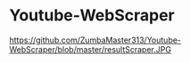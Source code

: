 # Youtube-WebScraper

https://github.com/ZumbaMaster313/Youtube-WebScraper/blob/master/resultScraper.JPG
